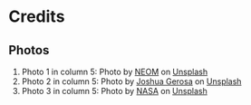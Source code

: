 # Credits

## Photos

1. Photo 1 in column 5: Photo by [NEOM](https://unsplash.com/@neom) on [Unsplash](https://unsplash.com/photos/a-group-of-palm-trees-in-a-park-yVave4qIlh4)
2. Photo 2 in column 5: Photo by [Joshua Gerosa](https://unsplash.com/@joshua_gerosa) on [Unsplash](https://unsplash.com/photos/the-sun-shines-through-the-trees-in-the-snow-lmyS4weUf8g)
3. Photo 3 in column 5: Photo by [NASA](https://unsplash.com/@nasa) on [Unsplash](https://unsplash.com/photos/the-sun-shines-through-the-trees-in-the-snow-lmyS4weUf8g)
